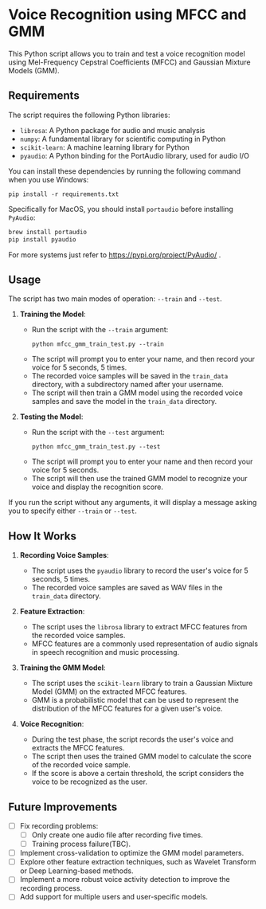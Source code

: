 # Voice Recognition using MFCC and GMM

This Python script allows you to train and test a voice recognition model using Mel-Frequency Cepstral Coefficients (MFCC) and Gaussian Mixture Models (GMM).

## Requirements

The script requires the following Python libraries:

- `librosa`: A Python package for audio and music analysis
- `numpy`: A fundamental library for scientific computing in Python
- `scikit-learn`: A machine learning library for Python
- `pyaudio`: A Python binding for the PortAudio library, used for audio I/O

You can install these dependencies by running the following command when you use Windows:

```
pip install -r requirements.txt
```

Specifically for MacOS, you should install `portaudio` before installing `PyAudio`:

```zsh
brew install portaudio
pip install pyaudio
```

For more systems just refer to https://pypi.org/project/PyAudio/ .

## Usage

The script has two main modes of operation: `--train` and `--test`.

1. **Training the Model**:
   
   - Run the script with the `--train` argument:
     ```
     python mfcc_gmm_train_test.py --train
     ```
   - The script will prompt you to enter your name, and then record your voice for 5 seconds, 5 times.
   - The recorded voice samples will be saved in the `train_data` directory, with a subdirectory named after your username.
   - The script will then train a GMM model using the recorded voice samples and save the model in the `train_data` directory.
   
2. **Testing the Model**:
   - Run the script with the `--test` argument:
     ```
     python mfcc_gmm_train_test.py --test
     ```
   - The script will prompt you to enter your name and then record your voice for 5 seconds.
   - The script will then use the trained GMM model to recognize your voice and display the recognition score.

If you run the script without any arguments, it will display a message asking you to specify either `--train` or `--test`.

## How It Works

1. **Recording Voice Samples**:
   - The script uses the `pyaudio` library to record the user's voice for 5 seconds, 5 times.
   - The recorded voice samples are saved as WAV files in the `train_data` directory.

2. **Feature Extraction**:
   - The script uses the `librosa` library to extract MFCC features from the recorded voice samples.
   - MFCC features are a commonly used representation of audio signals in speech recognition and music processing.

3. **Training the GMM Model**:
   - The script uses the `scikit-learn` library to train a Gaussian Mixture Model (GMM) on the extracted MFCC features.
   - GMM is a probabilistic model that can be used to represent the distribution of the MFCC features for a given user's voice.

4. **Voice Recognition**:
   - During the test phase, the script records the user's voice and extracts the MFCC features.
   - The script then uses the trained GMM model to calculate the score of the recorded voice sample.
   - If the score is above a certain threshold, the script considers the voice to be recognized as the user.

## Future Improvements

- [ ] Fix recording problems:
  - [ ] Only create one audio file after recording five times.
  - [ ] Training process failure(TBC).
- [ ] Implement cross-validation to optimize the GMM model parameters.
- [ ] Explore other feature extraction techniques, such as Wavelet Transform or Deep Learning-based methods.
- [ ] Implement a more robust voice activity detection to improve the recording process.
- [ ] Add support for multiple users and user-specific models.